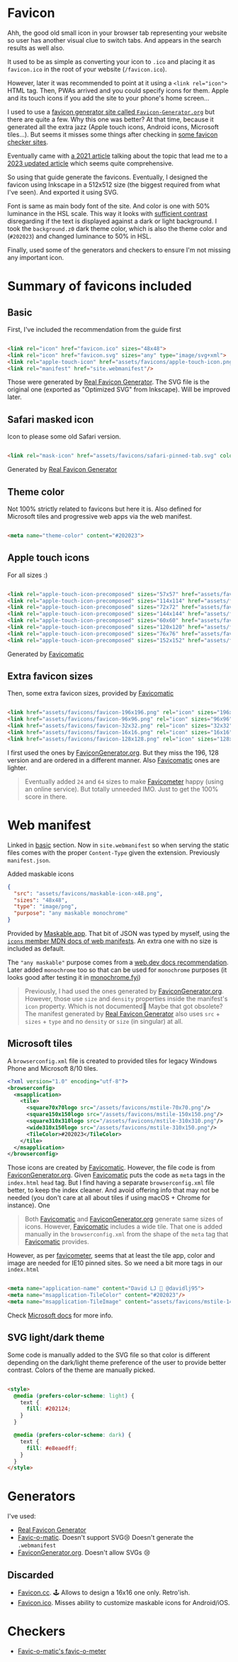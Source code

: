 # Favicon

Ahh, the good old small icon in your browser tab representing your website so user has another visual clue to switch tabs. And appears in the search results as well also.

It used to be as simple as converting your icon to `.ico` and placing it as `favicon.ico` in the root of your website (`/favicon.ico`).

However, later it was recommended to point at it using a `<link rel="icon">` HTML tag. Then, PWAs arrived and you could specify icons for them. Apple and its touch icons if you add the site to your phone's home screen...

I used to use a [favicon generator site called `Favicon-Generator.org`][favicon-generator-org] but there are quite a few. Why this one was better? At that time, because it generated all the extra jazz (Apple touch icons, Android icons, Microsoft tiles...). But seems it misses some things after checking in [some favicon checker sites](#checkers).

Eventually came with [a 2021 article](https://www.leereamsnyder.com/blog/favicons-in-2021) talking about the topic that lead me to a [2023 updated article](https://dev.to/masakudamatsu/favicon-nightmare-how-to-maintain-sanity-3al7) which seems quite comprehensive.

So using that guide generate the favicons. Eventually, I designed the favicon using Inkscape
in a 512x512 size (the biggest required from what I've seen). And exported it using SVG.

Font is same as main body font of the site. And color is one with 50% luminance in the HSL scale. This way it looks with [sufficient contrast](https://coolors.co/contrast-checker/7a7a85-ffffff) disregarding if the text is displayed against a dark or light background. I took the `background.z0` dark theme color, which is also the theme color and (`#202023`) and changed luminance to 50% in HSL.

Finally, used some of the generators and checkers to ensure I'm not missing any important icon.

# Summary of favicons included

## Basic

First, I've included the recommendation from the guide first

```html

<link rel="icon" href="favicon.ico" sizes="48x48">
<link rel="icon" href="favicon.svg" sizes="any" type="image/svg+xml">
<link rel="apple-touch-icon" href="assets/favicons/apple-touch-icon.png"/>
<link rel="manifest" href="site.webmanifest"/>
```

Those were generated by [Real Favicon Generator][real-favicon-generator]. The SVG file is the original one (exported as "Optimized SVG" from Inkscape). Will be improved later.

## Safari masked icon

Icon to please some old Safari version.

```html

<link rel="mask-icon" href="assets/favicons/safari-pinned-tab.svg" color="#202023">
```

Generated by [Real Favicon Generator][real-favicon-generator]

## Theme color

Not 100% strictly related to favicons but here it is. Also defined for Microsoft tiles and progressive web apps via the web manifest.

```html

<meta name="theme-color" content="#202023">
```

## Apple touch icons

For all sizes :)

```html

<link rel="apple-touch-icon-precomposed" sizes="57x57" href="assets/favicons/apple-touch-icon-57x57.png"/>
<link rel="apple-touch-icon-precomposed" sizes="114x114" href="assets/favicons/apple-touch-icon-114x114.png"/>
<link rel="apple-touch-icon-precomposed" sizes="72x72" href="assets/favicons/apple-touch-icon-72x72.png"/>
<link rel="apple-touch-icon-precomposed" sizes="144x144" href="assets/favicons/apple-touch-icon-144x144.png"/>
<link rel="apple-touch-icon-precomposed" sizes="60x60" href="assets/favicons/apple-touch-icon-60x60.png"/>
<link rel="apple-touch-icon-precomposed" sizes="120x120" href="assets/favicons/apple-touch-icon-120x120.png"/>
<link rel="apple-touch-icon-precomposed" sizes="76x76" href="assets/favicons/apple-touch-icon-76x76.png"/>
<link rel="apple-touch-icon-precomposed" sizes="152x152" href="assets/favicons/apple-touch-icon-152x152.png"/>
```

Generated by [Favicomatic][favicomatic]

## Extra favicon sizes

Then, some extra favicon sizes, provided by [Favicomatic][favicomatic]

```html 

<link href="assets/favicons/favicon-196x196.png" rel="icon" sizes="196x196" type="image/png">
<link href="assets/favicons/favicon-96x96.png" rel="icon" sizes="96x96" type="image/png">
<link href="assets/favicons/favicon-32x32.png" rel="icon" sizes="32x32" type="image/png">
<link href="assets/favicons/favicon-16x16.png" rel="icon" sizes="16x16" type="image/png">
<link href="assets/favicons/favicon-128x128.png" rel="icon" sizes="128x128" type="image/png">
```

I first used the ones by [FaviconGenerator.org][favicon-generator-org]. But they miss the 196, 128 version and are ordered in a different manner. Also [Favicomatic][favicomatic] ones are lighter.

> Eventually added `24` and `64` sizes to make [Favicometer][favicometer] happy (using an online service). But totally unneeded IMO. Just to get the 100% score in there.

# Web manifest

Linked in [basic](#basic) section. Now in `site.webmanifest` so when serving the static files comes with the proper `Content-Type` given the extension. Previously `manifest.json`.

Added maskable icons

```json
{
  "src": "assets/favicons/maskable-icon-x48.png",
  "sizes": "48x48",
  "type": "image/png",
  "purpose": "any maskable monochrome"
}
```

Provided by [Maskable.app](https://maskable.app). That bit of JSON was typed by myself, using the [`icons` member MDN docs of web manifests](https://developer.mozilla.org/en-US/docs/Web/Manifest/icons). An extra one with no size is included as default.

The `"any maskable"` purpose comes from a [web.dev docs recommendation](https://web.dev/add-manifest/#icons). Later added `monochrome` too so that can be used for `monochrome` purposes (it looks good after testing it in [monochrome.fyi](https://monochrome.fyi))

> Previously, I had used the ones generated by [FaviconGenerator.org][favicon-generator-org]. However, those use `size` and `density` properties inside the manifest's `icon` property. Which is not documented🤔 Maybe that got obsolete? The manifest generated by [Real Favicon Generator][real-favicon-generator] also uses `src` + `sizes` +  `type` and no `density` or `size` (in singular) at all.

## Microsoft tiles

A `browserconfig.xml` file is created to provided tiles for legacy Windows Phone and Microsoft 8/10 tiles.

```xml
<?xml version="1.0" encoding="utf-8"?>
<browserconfig>
  <msapplication>
    <tile>
      <square70x70logo src="/assets/favicons/mstile-70x70.png"/>
      <square150x150logo src="/assets/favicons/mstile-150x150.png"/>
      <square310x310logo src="/assets/favicons/mstile-310x310.png"/>
      <wide310x150logo src="/assets/favicons/mstile-310x150.png"/>
      <TileColor>#202023</TileColor>
    </tile>
  </msapplication>
</browserconfig>
```

Those icons are created by [Favicomatic][favicomatic]. However, the file code is from [FaviconGenerator.org][favicon-generator-org]. Given [Favicomatic][favicomatic] puts the code as `meta` tags in the `index.html` `head` tag. But I find having a separate `browserconfig.xml` file better, to keep the index cleaner. And avoid offering info that may not be needed (you don't care at all about tiles if using macOS + Chrome for instance). One

> Both [Favicomatic][favicomatic] and [FaviconGenerator.org][favicon-generator-org] generate same sizes of icons. However, [Favicomatic][favicomatic] includes a wide tile. That one is added manually in the `browserconfig.xml` from the shape of the `meta` tag that [Favicomatic][favicomatic] provides.

However, as per [favicometer][favicometer], seems that at least the tile app, color and image are needed for IE10 pinned sites. So we need a bit more tags in our `index.html`

```html

<meta name="application-name" content="David LJ 🔗 @davidlj95">
<meta name="msapplication-TileColor" content="#202023"/>
<meta name="msapplication-TileImage" content="assets/favicons/mstile-144x144.png"/>
```

Check [Microsoft docs](https://learn.microsoft.com/en-us/previous-versions/windows/internet-explorer/ie-developer/samples/dn455106(v=vs.85)?redirectedfrom=MSDN) for more info.

## SVG light/dark theme

Some code is manually added to the SVG file so that color is different depending on the dark/light theme preference of the user to provide better contrast. Colors of the theme are manually picked.

```html

<style>
  @media (prefers-color-scheme: light) {
    text {
      fill: #202124;
    }
  }

  @media (prefers-color-scheme: dark) {
    text {
      fill: #e8eaedff;
    }
  }
</style>
```

# Generators

I've used:

- [Real Favicon Generator][real-favicon-generator]
- [Favic-o-matic][favicomatic]. Doesn't support SVG😢 Doesn't generate the `.webmanifest`
- [FaviconGenerator.org][favicon-generator-org]. Doesn't allow SVGs 😢

## Discarded

- [Favicon.cc](https://www.favicon.cc/). 🕹️ Allows to design a 16x16 one only. Retro'ish.
- [Favicon.ico](https://favicon.io/favicon-converter/). Misses ability to customize maskable icons for Android/iOS.

# Checkers

- [Favic-o-matic's favic-o-meter][favicometer]

[favicon-generator-org]: https://www.favicon-generator.org/

[favicomatic]: https://favicomatic.com/

[real-favicon-generator]: https://realfavicongenerator.net/

[favicometer]: https://favicomatic.com/favicon-test
